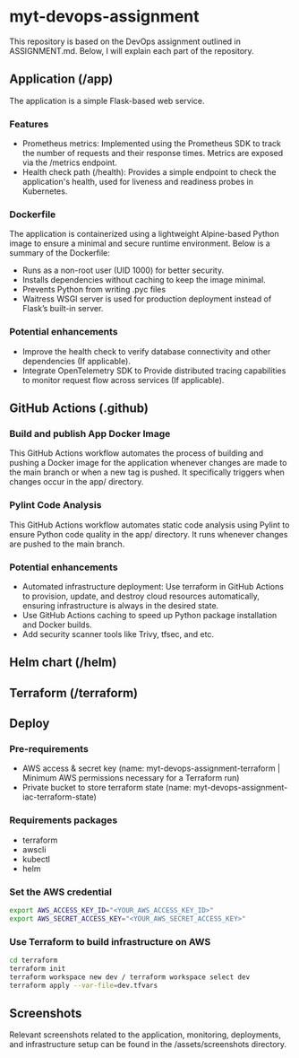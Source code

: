 # myt-devops-assignment
This repository is based on the DevOps assignment outlined in ASSIGNMENT.md. Below, I will explain each part of the repository.

## Application (/app)
The application is a simple Flask-based web service.

### Features
- Prometheus metrics: Implemented using the Prometheus SDK to track the number of requests and their response times. Metrics are exposed via the /metrics endpoint.
- Health check path (/health): Provides a simple endpoint to check the application's health, used for liveness and readiness probes in Kubernetes.

### Dockerfile
The application is containerized using a lightweight Alpine-based Python image to ensure a minimal and secure runtime environment. Below is a summary of the Dockerfile:

- Runs as a non-root user (UID 1000) for better security.
- Installs dependencies without caching to keep the image minimal.
- Prevents Python from writing .pyc files
- Waitress WSGI server is used for production deployment instead of Flask’s built-in server.

### Potential enhancements
- Improve the health check to verify database connectivity and other dependencies (If applicable).
- Integrate OpenTelemetry SDK to Provide distributed tracing capabilities to monitor request flow across services (If applicable).

## GitHub Actions (.github)

### Build and publish App Docker Image
This GitHub Actions workflow automates the process of building and pushing a Docker image for the application whenever changes are made to the main branch or when a new tag is pushed. It specifically triggers when changes occur in the app/ directory.

### Pylint Code Analysis
This GitHub Actions workflow automates static code analysis using Pylint to ensure Python code quality in the app/ directory. It runs whenever changes are pushed to the main branch.

### Potential enhancements
- Automated infrastructure deployment: Use terraform in GitHub Actions to provision, update, and destroy cloud resources automatically, ensuring infrastructure is always in the desired state.
- Use GitHub Actions caching to speed up Python package installation and Docker builds.
- Add security scanner tools like Trivy, tfsec, and etc.

## Helm chart (/helm)

## Terraform (/terraform)

## Deploy

### Pre-requirements
- AWS access & secret key (name: myt-devops-assignment-terraform | Minimum AWS permissions necessary for a Terraform run)
- Private bucket to store terraform state (name: myt-devops-assignment-iac-terraform-state)

### Requirements packages
- terraform
- awscli
- kubectl
- helm

### Set the AWS credential
```bash
export AWS_ACCESS_KEY_ID="<YOUR_AWS_ACCESS_KEY_ID>"
export AWS_SECRET_ACCESS_KEY="<YOUR_AWS_SECRET_ACCESS_KEY>"
```

### Use Terraform to build infrastructure on AWS
```bash
cd terraform
terraform init
terraform workspace new dev / terraform workspace select dev
terraform apply --var-file=dev.tfvars
```

## Screenshots
Relevant screenshots related to the application, monitoring, deployments, and infrastructure setup can be found in the /assets/screenshots directory.
